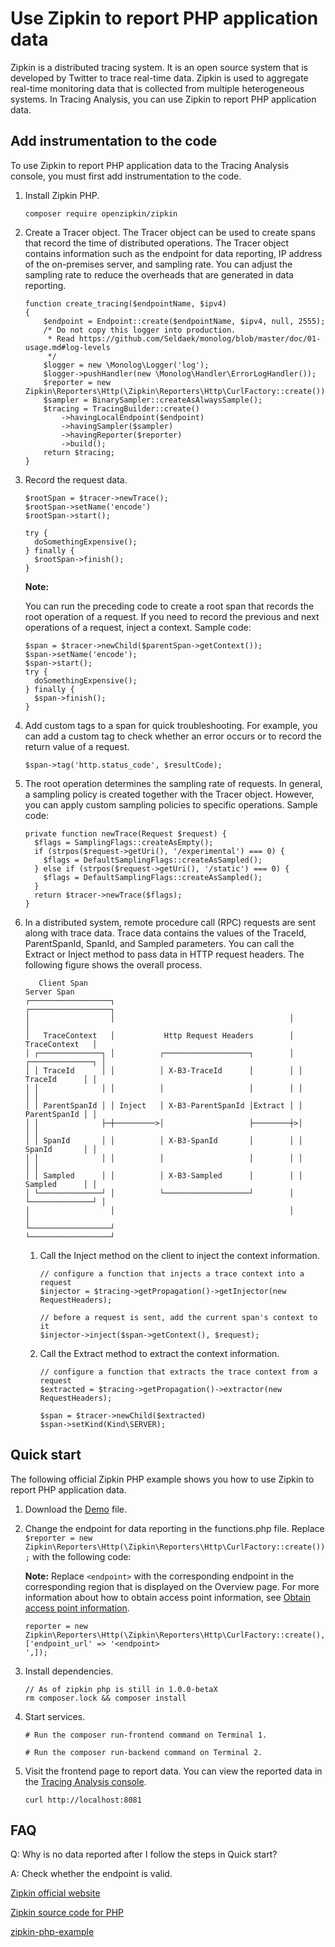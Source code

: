 # Use Zipkin to report PHP application data

Zipkin is a distributed tracing system. It is an open source system that is developed by Twitter to trace real-time data. Zipkin is used to aggregate real-time monitoring data that is collected from multiple heterogeneous systems. In Tracing Analysis, you can use Zipkin to report PHP application data.



## Add instrumentation to the code

To use Zipkin to report PHP application data to the Tracing Analysis console, you must first add instrumentation to the code.

1.  Install Zipkin PHP.

    ```
    composer require openzipkin/zipkin
    ```

2.  Create a Tracer object. The Tracer object can be used to create spans that record the time of distributed operations. The Tracer object contains information such as the endpoint for data reporting, IP address of the on-premises server, and sampling rate. You can adjust the sampling rate to reduce the overheads that are generated in data reporting.

    ```
    function create_tracing($endpointName, $ipv4)
    {
        $endpoint = Endpoint::create($endpointName, $ipv4, null, 2555);
        /* Do not copy this logger into production.
         * Read https://github.com/Seldaek/monolog/blob/master/doc/01-usage.md#log-levels
         */
        $logger = new \Monolog\Logger('log');
        $logger->pushHandler(new \Monolog\Handler\ErrorLogHandler());
        $reporter = new Zipkin\Reporters\Http(\Zipkin\Reporters\Http\CurlFactory::create());
        $sampler = BinarySampler::createAsAlwaysSample();
        $tracing = TracingBuilder::create()
            ->havingLocalEndpoint($endpoint)
            ->havingSampler($sampler)
            ->havingReporter($reporter)
            ->build();
        return $tracing;
    }   
    ```

3.  Record the request data.

    ```
    $rootSpan = $tracer->newTrace();
    $rootSpan->setName('encode')
    $rootSpan->start();
    
    try {
      doSomethingExpensive();
    } finally {
      $rootSpan->finish();
    }
    ```

    **Note:**

    You can run the preceding code to create a root span that records the root operation of a request. If you need to record the previous and next operations of a request, inject a context. Sample code:

    ```
    $span = $tracer->newChild($parentSpan->getContext());
    $span->setName('encode');
    $span->start();
    try {
      doSomethingExpensive();
    } finally {
      $span->finish();
    }
    ```

4.  Add custom tags to a span for quick troubleshooting. For example, you can add a custom tag to check whether an error occurs or to record the return value of a request.

    ```
    $span->tag('http.status_code', $resultCode);
    ```

5.  The root operation determines the sampling rate of requests. In general, a sampling policy is created together with the Tracer object. However, you can apply custom sampling policies to specific operations. Sample code:

    ```
    private function newTrace(Request $request) {
      $flags = SamplingFlags::createAsEmpty();
      if (strpos($request->getUri(), '/experimental') === 0) {
        $flags = DefaultSamplingFlags::createAsSampled();
      } else if (strpos($request->getUri(), '/static') === 0) {
        $flags = DefaultSamplingFlags::createAsSampled();
      }
      return $tracer->newTrace($flags);
    }
    ```

6.  In a distributed system, remote procedure call \(RPC\) requests are sent along with trace data. Trace data contains the values of the TraceId, ParentSpanId, SpanId, and Sampled parameters. You can call the Extract or Inject method to pass data in HTTP request headers. The following figure shows the overall process.

    ```
       Client Span                                                Server Span
    ┌──────────────────┐                                       ┌──────────────────┐
    │                  │                                       │                  │
    │   TraceContext   │           Http Request Headers        │   TraceContext   │
    │ ┌──────────────┐ │          ┌───────────────────┐        │ ┌──────────────┐ │
    │ │ TraceId      │ │          │ X-B3-TraceId      │        │ │ TraceId      │ │
    │ │              │ │          │                   │        │ │              │ │
    │ │ ParentSpanId │ │ Inject   │ X-B3-ParentSpanId │Extract │ │ ParentSpanId │ │
    │ │              ├─┼─────────>│                   ├────────┼>│              │ │
    │ │ SpanId       │ │          │ X-B3-SpanId       │        │ │ SpanId       │ │
    │ │              │ │          │                   │        │ │              │ │
    │ │ Sampled      │ │          │ X-B3-Sampled      │        │ │ Sampled      │ │
    │ └──────────────┘ │          └───────────────────┘        │ └──────────────┘ │
    │                  │                                       │                  │
    └──────────────────┘                                       └──────────────────┘
    ```

    1.  Call the Inject method on the client to inject the context information.

        ```
        // configure a function that injects a trace context into a request
        $injector = $tracing->getPropagation()->getInjector(new RequestHeaders);
        
        // before a request is sent, add the current span's context to it
        $injector->inject($span->getContext(), $request);
        ```

    2.  Call the Extract method to extract the context information.

        ```
        // configure a function that extracts the trace context from a request
        $extracted = $tracing->getPropagation()->extractor(new RequestHeaders);
        
        $span = $tracer->newChild($extracted)
        $span->setKind(Kind\SERVER);
        ```


## Quick start

The following official Zipkin PHP example shows you how to use Zipkin to report PHP application data.

1.  Download the [Demo](https://github.com/openzipkin/zipkin-php-example/archive/master.zip) file.

2.  Change the endpoint for data reporting in the functions.php file. Replace `$reporter = new Zipkin\Reporters\Http(\Zipkin\Reporters\Http\CurlFactory::create());` with the following code:

    **Note:** Replace `<endpoint>` with the corresponding endpoint in the corresponding region that is displayed on the Overview page. For more information about how to obtain access point information, see [Obtain access point information](#tab2).

    ```
    reporter = new Zipkin\Reporters\Http(\Zipkin\Reporters\Http\CurlFactory::create(), 
    ['endpoint_url' => '<endpoint>
    ',]);
    ```

3.  Install dependencies.

    ```
    // As of zipkin php is still in 1.0.0-betaX
    rm composer.lock && composer install
    ```

4.  Start services.

    ```
    # Run the composer run-frontend command on Terminal 1.
    
    # Run the composer run-backend command on Terminal 2.
    ```

5.  Visit the frontend page to report data. You can view the reported data in the [Tracing Analysis console](https://tracing-analysis.console.aliyun.com/).

    ```
    curl http://localhost:8081
    ```


## FAQ

Q: Why is no data reported after I follow the steps in Quick start?

A: Check whether the endpoint is valid.

[Zipkin official website](https://zipkin.io/)

[Zipkin source code for PHP](https://github.com/openzipkin/zipkin-php)

[zipkin-php-example](https://github.com/openzipkin/zipkin-php-example)

